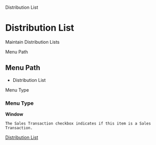 
Distribution List
# Distribution List


Maintain Distribution Lists

Menu Path
## Menu Path



- Distribution List

Menu Type
### Menu Type

**Window**

```
The Sales Transaction checkbox indicates if this item is a Sales Transaction.
```

[Distribution List](../../window-distribution-list.md)